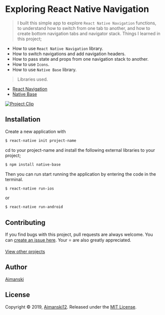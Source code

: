 # Exploring React Native Navigation

> I built this simple app to explore `React Native Navigation` functions, to understand how to switch from one tab to another, and how to create bottom navigation tabs and navigator stack. Things I learned in this project;
  * How to use `React Native Navigation` library.
  * How to switch navigations and add navigation headers.
  * How to pass state and props from one navigation stack to another.
  * How to use `Icons`.
  * How to use `Native Base` library.
> Libraries used.
  * [React Navigation](https://reactnavigation.org)
  * [Native Base](https://nativebase.io)


<div float="left">
<a href="https://user-images.githubusercontent.com/32781697/55290964-4d1a8580-539f-11e9-93c2-221486aef6a7.gif"><img src="https://user-images.githubusercontent.com/32781697/55290964-4d1a8580-539f-11e9-93c2-221486aef6a7.gif" title="Project Clip"/></a>
</div>

## Installation

Create a new application with
```bash
$ react-native init project-name
```

cd to your project-name and install the following external libraries to your project;

```bash
$ npm install native-base

```
Then you can run start running the application by entering the code in the terminal.

```bash
$ react-native run-ios
```

or

```bash
$ react-native run-android
```

## Contributing

If you find bugs with this project, pull requests are always welcome. You can [create an issue here](https://github.com/Aimanski12/MyReactNativeProjects/issues/new).
Your :star: are also greatly appreciated.

[View other projects](https://github.com/Aimanski12/MyReactNativeProjects)

## Author

[Aimanski](https://github.com/Aimanski12)

## License 

Copyright © 2019, [Aimanski12](https://github.com/Aimanski12).
Released under the [MIT License](LICENSE).